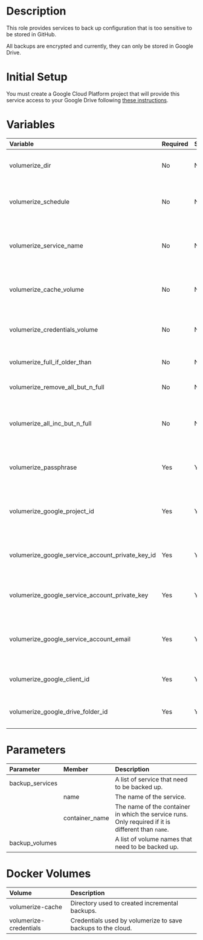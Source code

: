 # Description

This role provides services to back up configuration that is too sensitive to be stored in GitHub.

All backups are encrypted and currently, they can only be stored in Google Drive.

# Initial Setup

You must create a Google Cloud Platform project that will provide this service access to your Google Drive following
[these instructions](https://github.com/pumbaasdad/volumerize/blob/master/backends/GoogleDrive/README.md).

# Variables

| Variable                                         | Required | Secret  | Description                                                                       | Default                                 |
|:-------------------------------------------------|:---------|:--------|:----------------------------------------------------------------------------------|:----------------------------------------|
| volumerize_dir                                   | No       | No      | The directory in which duplicity configuration will be stored.                    | `"{{ docker_compose_dir }}/volumerize"` |
| volumerize_schedule                              | No       | No      | The jobber schedule that specifies when backups should occur.                     | 0 30 0 * * 1                            |
| volumerize_service_name                          | No       | No      | The name given to the docker-compose service that creates backups.                | volumerize                              | 
| volumerize_cache_volume                          | No       | No      | The name given to the volumerize cache docker volume.                             | volumerize-cache                        |
| volumerize_credentials_volume                    | No       | No      | The name given to the volumerize credentials docker volume.                       | volumerize-credentials                  |
| volumerize_full_if_older_than                    | No       | No      | How often a full backup should be taken.                                          | 1M                                      |
| volumerize_remove_all_but_n_full                 | No       | No      | How many full backups should be saved.                                            | 4                                       |
| volumerize_all_inc_but_n_full                    | No       | No      | The number of full backups that should have incremantal backups saved.            | 1                                       |
| volumerize_passphrase                            | Yes      | Yes     | The passphrase that will be used to encrypt/decrypt backups.                      |                                         |
| volumerize_google_project_id                     | Yes      | Yes     | ID of the google cloud project that owns the service account used by duplicity.   |                                         | 
| volumerize_google_service_account_private_key_id | Yes      | Yes     | ID of the private key used by duplicity to write to google drive.                 |                                         | 
| volumerize_google_service_account_private_key    | Yes      | Yes     | The private key used by duplicity to write to google drive.                       |                                         | 
| volumerize_google_service_account_email          | Yes      | Yes     | E-mail address of the service account used by duplicity to write to google drive. |                                         | 
| volumerize_google_client_id                      | Yes      | Yes     | Client ID used by duplicity to write to google drive.                             |                                         | 
| volumerize_google_drive_folder_id                | Yes      | Yes     | ID of the folder to which duplicity will write backups.                           |                                         | 

# Parameters

| Parameter       | Member         | Description                                                                                         |
|:----------------|:---------------|:----------------------------------------------------------------------------------------------------|
| backup_services |                | A list of service that need to be backed up.                                                        |
|                 | name           | The name of the service.                                                                            |
|                 | container_name | The name of the container in which the service runs.  Only required if it is different than `name`. | 
| backup_volumes  |                | A list of volume names that need to be backed up.                                                   |

# Docker Volumes

 | Volume                 | Description                                                  |
|:-----------------------|:-------------------------------------------------------------|
 | volumerize-cache       | Directory used to created incremental backups.               |
 | volumerize-credentials | Credentials used by volumerize to save backups to the cloud. |
